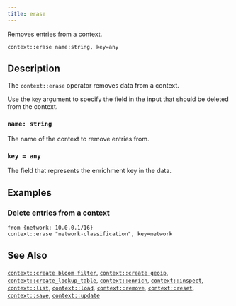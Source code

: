 ```yaml
---
title: erase
---
```


Removes entries from a context.

```tql
context::erase name:string, key=any
```

## Description

The `context::erase` operator removes data from a context.

Use the `key` argument to specify the field in the input that should be
deleted from the context.

### `name: string`

The name of the context to remove entries from.

### `key = any`

The field that represents the enrichment key in the data.

## Examples

### Delete entries from a context

```
from {network: 10.0.0.1/16}
context::erase "network-classification", key=network
```

## See Also

[`context::create_bloom_filter`](create_bloom_filter),
[`context::create_geoip`](create_geoip),
[`context::create_lookup_table`](create_lookup_table),
[`context::enrich`](enrich),
[`context::inspect`](inspect),
[`context::list`](list),
[`context::load`](load),
[`context::remove`](remove),
[`context::reset`](reset),
[`context::save`](save),
[`context::update`](update)
